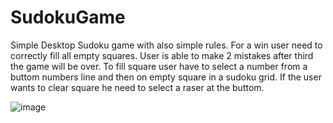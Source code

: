 # SudokuGame

Simple Desktop Sudoku game with also simple rules.
For a win user need to correctly fill all empty squares. User is able to make 2 mistakes after third the game will be over.
To fill square user have to select a number from a buttom numbers line and then on empty square in a sudoku grid. 
If the user wants to clear square he need to select a raser at the buttom.

![image](https://user-images.githubusercontent.com/65894951/230733785-cd16f9f0-c362-40c4-a3c2-3ab7c69c2911.png)
